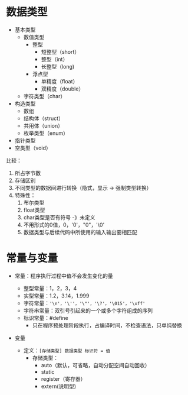 
# 数据类型

- 基本类型
	- 数值类型
		- 整型
			- 短整型（short）
			- 整型（int）
			- 长整型（long)
		- 浮点型
			- 单精度（float）
			- 双精度（double）
	- 字符类型（char）
- 构造类型
	- 数组
	- 结构体（struct）
	- 共用体（union）
	- 枚举类型（enum）
- 指针类型
- 空类型（void）



比较：
1. 所占字节数
2. 存储区别
3. 不同类型的数据间进行转换（隐式，显示 -> 强制类型转换）
4. 特殊性：
	1. 布尔类型
	2. float类型
	3. char类型是否有符号 -》未定义
	4. 不用形式的0值，0，'0'，"0"，'\0'
	5. 数据类型与后续代码中所使用的输入输出要相匹配


# 常量与变量

- 常量：程序执行过程中值不会发生变化的量
	- 整型常量：1，2，3，4
	- 实型常量：1.2，3.14，1.999
	- 字符常量：`'\n'，'\''，'\"'，'\?'，'\015'，'\xff'`
	- 字符串常量：双引号引起来的一个或多个字符组成的序列
	- 标识常量：#define
		- 只在程序预处理阶段执行，占编译时间，不检查语法，只单纯替换

- 变量
	- 定义：`[存储类型] 数据类型 标识符 = 值`
		- 存储类型：
			- auto（默认，可省略，自动分配空间自动回收）
			- static
			- register（寄存器）
			- extern(说明型)

